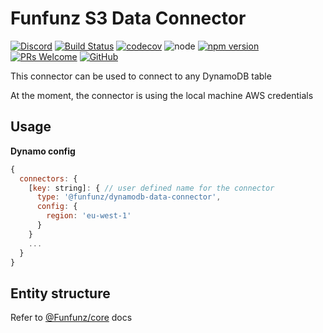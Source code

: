 # Funfunz S3 Data Connector

[![Discord][discord-badge]][discord]
[![Build Status][actions-badge]][actions]
[![codecov][codecov-badge]][codecov]
![node][node]
[![npm version][npm-badge]][npm]
[![PRs Welcome][prs-badge]][prs]
[![GitHub][license-badge]][license]

This connector can be used to connect to any DynamoDB table

At the moment, the connector is using the local machine AWS credentials

## Usage

**Dynamo config**

```js
{
  connectors: {
    [key: string]: { // user defined name for the connector
      type: '@funfunz/dynamodb-data-connector',
      config: {
        region: 'eu-west-1'
      }
    }
    ...
  }
}
```

## Entity structure

Refer to [@Funfunz/core](https://funfunz.github.io/funfunz/#/configuration/settings) docs

[discord-badge]: https://img.shields.io/discord/774439225520554004?logo=discord
[discord]: https://discord.gg/HwZ7zMJKwg

[actions-badge]: https://github.com/funfunz/dynamodb-data-connector/workflows/Node.js%20CI/badge.svg
[actions]: https://github.com/Funfunz/dynamodb-data-connector/actions

[codecov-badge]: https://codecov.io/gh/Funfunz/dynamodb-data-connector/branch/master/graph/badge.svg
[codecov]: https://codecov.io/gh/Funfunz/dynamodb-data-connector

[node]: https://img.shields.io/node/v/@funfunz/dynamodb-data-connector

[npm-badge]: https://img.shields.io/npm/v/@funfunz/dynamodb-data-connector?color=brightgreen
[npm]: https://www.npmjs.com/package/@funfunz/dynamodb-data-connector

[prs-badge]: https://img.shields.io/badge/PRs-welcome-brightgreen.svg
[prs]: http://makeapullrequest.com

[license-badge]: https://img.shields.io/github/license/JWebCoder/funfunz.svg
[license]: https://github.com/JWebCoder/funfunz/blob/master/LICENSE